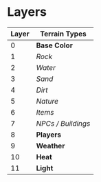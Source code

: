 # Layers

Layer | Terrain Types
    - | -
0 | **Base Color**
1 | *Rock*
2 | *Water*
3 | *Sand*
4 | *Dirt*
5 | *Nature*
6 | *Items*
7 | *NPCs / Buildings*
8 | **Players**
9 | **Weather**
10 | **Heat**
11 | **Light**
